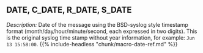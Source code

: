---
---
<!-- DISCLAIMER: This file is based on the syslog-ng Open Source Edition documentation https://github.com/balabit/syslog-ng-ose-guides/commit/2f4a52ee61d1ea9ad27cb4f3168b95408fddfdf2 and is used under the terms of The syslog-ng Open Source Edition Documentation License. The file has been modified by Axoflow. -->

## DATE, C_DATE, R_DATE, S_DATE

*Description:* Date of the message using the BSD-syslog style timestamp format (month/day/hour/minute/second, each expressed in two digits). This is the original syslog time stamp without year information, for example: `Jun 13 15:58:00`. {{% include-headless "chunk/macro-date-ref.md" %}}
